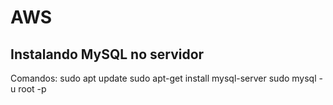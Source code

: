 # AWS

## Instalando MySQL no servidor

Comandos:
    sudo apt update
    sudo apt-get install mysql-server
    sudo mysql -u root -p 


